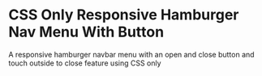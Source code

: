 # CSS Only Responsive Hamburger Nav Menu With Button
A responsive hamburger navbar menu with an open and close button and touch outside to close feature using CSS only
